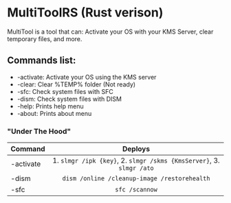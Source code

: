 # MultiToolRS (Rust verison)
MultiTool is a tool that can: Activate your OS with your KMS Server, clear temporary files, and more. 

Commands list:
----
  - -activate: Activate your OS using the KMS server 
  - -clear: Clear %TEMP% folder (Not ready)
  - -sfc: Check system files with SFC
  - -dism: Check system files with DISM
  - -help: Prints help menu
  - -about: Prints about menu


### "Under The Hood"
| Command        | Deploys           |
| -------------  |:------------------:|
| -activate      | 1. `slmgr /ipk {key}`, 2. `slmgr /skms {KmsServer}`, 3. `slmgr /ato`    |
| -dism          | `dism /online /cleanup-image /restorehealth`         |
| -sfc           | `sfc /scannow`        |
